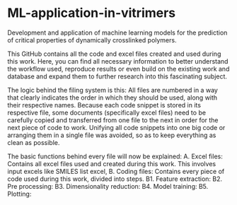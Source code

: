 # ML-application-in-vitrimers
Development and application of machine learning models for the prediction of critical properties of dynamically crosslinked polymers.

This GitHub contains all the code and excel files created and used during this work. 
Here, you can find all necessary information to better understand the workflow used, reproduce results or even build on the existing work and database and expand them to further research into this fascinating subject.

The logic behind the filing system is this: All files are numbered in a way that clearly indicates the order in which they should be used, along with their respective names. 
Because each code snippet is stored in its respective file, some documents (specifically excel files) need to be carefully copied and transferred from one file to the next in order for the next piece of code to work. Unifying all code snippets into one big code or arranging them in a single file was avoided, so as to keep everything as clean as possible. 

The basic functions behind every file will now be explained:
A. Excel files: Contains all excel files used and created during this work. This involves input excels like SMILES list excel, 
B. Coding files: Contains every piece of code used during this work, divided into steps.
B1. Feature extraction: 
B2. Pre processing:
B3. Dimensionality reduction:
B4. Model training:
B5. Plotting: 

